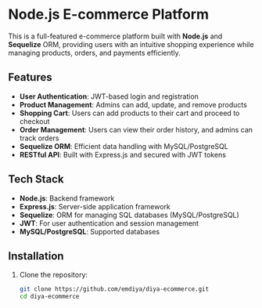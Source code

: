 # Node.js E-commerce Platform

This is a full-featured e-commerce platform built with **Node.js** and **Sequelize** ORM, providing users with an intuitive shopping experience while managing products, orders, and payments efficiently.

## Features

- **User Authentication**: JWT-based login and registration
- **Product Management**: Admins can add, update, and remove products
- **Shopping Cart**: Users can add products to their cart and proceed to checkout
- **Order Management**: Users can view their order history, and admins can track orders
- **Sequelize ORM**: Efficient data handling with MySQL/PostgreSQL
- **RESTful API**: Built with Express.js and secured with JWT tokens

## Tech Stack

- **Node.js**: Backend framework
- **Express.js**: Server-side application framework
- **Sequelize**: ORM for managing SQL databases (MySQL/PostgreSQL)
- **JWT**: For user authentication and session management
- **MySQL/PostgreSQL**: Supported databases

## Installation

1. Clone the repository:
   ```bash
   git clone https://github.com/emdiya/diya-ecommerce.git
   cd diya-ecommerce
